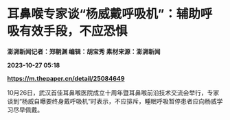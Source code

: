 # 耳鼻喉专家谈“杨威戴呼吸机”：辅助呼吸有效手段，不应恐惧
**澎湃新闻记者：郑朝渊 编辑：胡宝秀 素材来源：澎湃新闻**

**2023-10-27 05:18**

**https://m.thepaper.cn/detail/25084649**

10月26日，武汉首佳耳鼻喉医院成立十周年暨耳鼻喉前沿技术交流会举行，专家谈到“杨威自曝要终身戴呼吸机”时表示，不应排斥，睡眠呼吸暂停患者应向杨威学习尽早佩戴。
